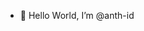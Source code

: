 - 👋 Hello World, I’m @anth-id

<!---
anth-id/anth-id is a ✨ special ✨ repository because its `README.md` (this file) appears on your GitHub profile.
You can click the Preview link to take a look at your changes.
--->
